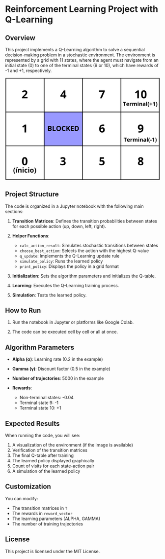 # Reinforcement Learning Project with Q-Learning

## Overview

This project implements a Q-Learning algorithm to solve a sequential decision-making problem in a stochastic environment. The environment is represented by a grid with 11 states, where the agent must navigate from an initial state (0) to one of the terminal states (9 or 10), which have rewards of -1 and +1, respectively.

![Alter text not available](imgs/problem.png)

## Project Structure

The code is organized in a Jupyter notebook with the following main sections:

1. **Transition Matrices**: Defines the transition probabilities between states for each possible action (up, down, left, right).

2. **Helper Functions**:

   * `calc_action_result`: Simulates stochastic transitions between states
   * `choose_best_action`: Selects the action with the highest Q-value
   * `q_update`: Implements the Q-Learning update rule
   * `simulate_policy`: Runs the learned policy
   * `print_policy`: Displays the policy in a grid format

3. **Initialization**: Sets the algorithm parameters and initializes the Q-table.

4. **Learning**: Executes the Q-Learning training process.

5. **Simulation**: Tests the learned policy.

## How to Run

1. Run the notebook in Jupyter or platforms like Google Colab.

2. The code can be executed cell by cell or all at once.

## Algorithm Parameters

* **Alpha (α)**: Learning rate (0.2 in the example)
* **Gamma (γ)**: Discount factor (0.5 in the example)
* **Number of trajectories**: 5000 in the example
* **Rewards**:

  * Non-terminal states: -0.04
  * Terminal state 9: -1
  * Terminal state 10: +1

## Expected Results

When running the code, you will see:

1. A visualization of the environment (if the image is available)
2. Verification of the transition matrices
3. The final Q-table after training
4. The learned policy displayed graphically
5. Count of visits for each state-action pair
6. A simulation of the learned policy

## Customization

You can modify:

* The transition matrices in `T`
* The rewards in `reward_vector`
* The learning parameters (ALPHA, GAMMA)
* The number of training trajectories

## License

This project is licensed under the MIT License.
